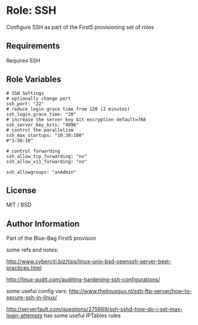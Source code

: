 Role: SSH
========

Configure SSH as part of the First5 provisioning set of roles

Requirements
------------
Requires SSH

Role Variables
--------------

    # SSH Settings
    # optionally change port
    ssh_port: "22"
    # reduce login grace time from 120 (2 minutes)
    ssh_login_grace_time: "20"
    # increase the server key bit encryption default=768
    ssh_server_key_bits: "4096"
    # control the parallelism
    ssh_max_startups: "10:30:100"
    #"3:50:10"

    # control forwarding
    ssh_allow_tcp_forwarding: "no"
    ssh_allow_x11_forwarding: "no"

    ssh_allowgroups: "anAdmin"


License
-------

MIT / BSD

Author Information
------------------

Part of the Blue-Bag First5 provision

some refs and notes:

http://www.cyberciti.biz/tips/linux-unix-bsd-openssh-server-best-practices.html

http://linux-audit.com/auditing-hardening-ssh-configurations/

some useful config vars: http://www.thelinuxguy.nl/ssh-ftp-server/how-to-secure-ssh-in-linux/


http://serverfault.com/questions/275669/ssh-sshd-how-do-i-set-max-login-attempts
has some useful IPTables rules

